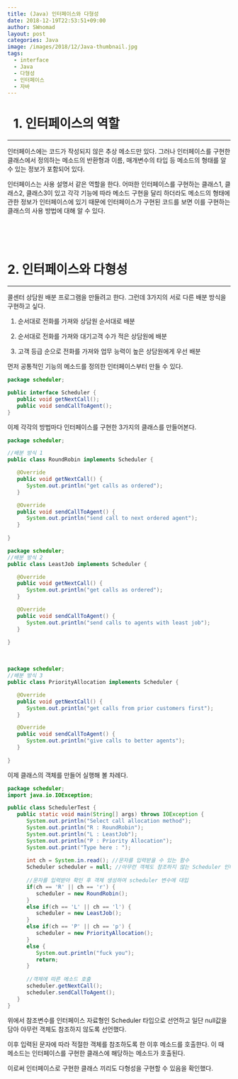 ```yaml
---
title: (Java) 인터페이스와 다형성
date: 2018-12-19T22:53:51+09:00
author: SWnomad
layout: post
categories: Java
image: /images/2018/12/Java-thumbnail.jpg
tags:
  - interface
  - Java
  - 다형성
  - 인터페이스
  - 자바
---
```

#   1. 인터페이스의 역할

* * *

인터페이스에는 코드가 작성되지 않은 추상 메소드만 있다. 그러나 인터페이스를 구현한 클래스에서 정의하는 메소드의 반환형과 이름, 매개변수의 타입 등 메소드의 형태를 알 수 있는 정보가 포함되어 있다.

인터페이스는 사용 설명서 같은 역할을 한다. 어떠한 인터페이스를 구현하는 클래스1, 클래스2, 클래스3이 있고 각각 기능에 따라 메소드 구현을 달리 하더라도 메소드의 형태에 관한 정보가 인터페이스에 있기 때문에 인터페이스가 구현된 코드를 보면 이를 구현하는 클래스의 사용 방법에 대해 알 수 있다.

&nbsp;

&nbsp;

# 2. 인터페이스와 다형성

* * *

콜센터 상담원 배분 프로그램을 만들려고 한다. 그런데 3가지의 서로 다른 배분 방식을 구현하고 싶다.

1. 순서대로 전화를 가져와 상담원 순서대로 배분

2. 순서대로 전화를 가져와 대기고객 수가 적은 상담원에 배분

3. 고객 등급 순으로 전화를 가져와 업무 능력이 높은 상담원에게 우선 배분

먼저 공통적인 기능의 메소드를 정의한 인터페이스부터 만들 수 있다.

~~~ java
package scheduler;

public interface Scheduler {
   public void getNextCall();
   public void sendCallToAgent();
}
~~~

이제 각각의 방법마다 인터페이스를 구현한 3가지의 클래스를 만들어본다.

~~~ java
package scheduler;

//배분 방식 1
public class RoundRobin implements Scheduler {

   @Override
   public void getNextCall() {
      System.out.println("get calls as ordered");
   }

   @Override
   public void sendCallToAgent() {
      System.out.println("send call to next ordered agent");
   }
   
}
~~~

~~~ java
package scheduler;
//배분 방식 2
public class LeastJob implements Scheduler {

   @Override
   public void getNextCall() {
      System.out.println("get calls as ordered");
   }

   @Override
   public void sendCallToAgent() {
      System.out.println("send calls to agents with least job");
   }
   
}
~~~

&nbsp;

~~~ java
package scheduler;
//배분 방식 3
public class PriorityAllocation implements Scheduler {

   @Override
   public void getNextCall() {
      System.out.println("get calls from prior customers first");
   }

   @Override
   public void sendCallToAgent() {
      System.out.println("give calls to better agents");
   }
   
}
~~~

이제 클래스의 객체를 만들어 실행해 볼 차례다.

~~~ java
package scheduler;
import java.io.IOException;

public class SchedulerTest {
   public static void main(String[] args) throws IOException {
      System.out.println("Select call allocation method");
      System.out.println("R : RoundRobin");
      System.out.println("L : LeastJob");
      System.out.println("P : Priority Allocation");
      System.out.print("Type here : ");
      
      int ch = System.in.read(); //문자를 입력받을 수 있는 함수
      Scheduler scheduler = null; //아무런 객체도 참조하지 않는 Scheduler 인터페이스 자료형의 참조변수 생성
      
      //문자를 입력받아 확인 후 객체 생성하여 scheduler 변수에 대입
      if(ch == 'R' || ch == 'r') {
         scheduler = new RoundRobin();
      }
      else if(ch == 'L' || ch == 'l') {
         scheduler = new LeastJob();
      }
      else if(ch == 'P' || ch == 'p') {
         scheduler = new PriorityAllocation();
      }
      else {
         System.out.println("fuck you");
         return;
      }
      
      //객체에 따른 메소드 호출
      scheduler.getNextCall();
      scheduler.sendCallToAgent();
   }
}
~~~

위에서 참조변수를 인터페이스 자료형인 Scheduler 타입으로 선언하고 일단 null값을 담아 아무런 객체도 참조하지 않도록 선언했다.

이후 입력된 문자에 따라 적절한 객체를 참조하도록 한 이후 메소드를 호출한다. 이 때 메소드는 인터페이스를 구현한 클래스에 해당하는 메소드가 호출된다.

이로써 인터페이스로 구현한 클래스 끼리도 다형성을 구현할 수 있음을 확인했다.